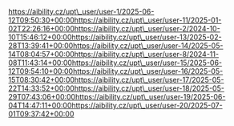 https://aibility.cz/upt\_user/user-1/2025-06-12T09:50:30+00:00https://aibility.cz/upt\_user/user-11/2025-01-02T22:26:16+00:00https://aibility.cz/upt\_user/user-2/2024-10-10T15:46:12+00:00https://aibility.cz/upt\_user/user-13/2025-02-28T13:39:41+00:00https://aibility.cz/upt\_user/user-14/2025-05-14T08:04:57+00:00https://aibility.cz/upt\_user/user-8/2024-11-08T11:43:14+00:00https://aibility.cz/upt\_user/user-15/2025-06-12T09:54:10+00:00https://aibility.cz/upt\_user/user-16/2025-05-15T08:30:42+00:00https://aibility.cz/upt\_user/user-17/2025-05-22T14:33:52+00:00https://aibility.cz/upt\_user/user-18/2025-05-29T07:43:06+00:00https://aibility.cz/upt\_user/user-19/2025-06-04T14:47:11+00:00https://aibility.cz/upt\_user/user-20/2025-07-01T09:37:42+00:00
